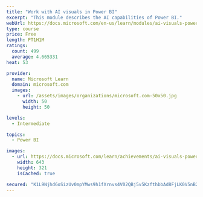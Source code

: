 ```yaml
---
title: "Work with AI visuals in Power BI"
excerpt: "This module describes the AI capabilities of Power BI."
webUrl: https://docs.microsoft.com/en-us/learn/modules/ai-visuals-power-bi/
type: course
price: Free
length: PT1H1M
ratings:
  count: 499
  average: 4.665331
heat: 53

provider:
  name: Microsoft Learn
  domain: microsoft.com
  images:
    - url: /assets/images/organizations/microsoft.com-50x50.jpg
      width: 50
      height: 50

levels:
  - Intermediate

topics:
  - Power BI

images:
  - url: https://docs.microsoft.com/learn/achievements/ai-visuals-power-bi-social.png
    width: 643
    height: 321
    isCached: true

secured: "K1L9Njhd6oSizUv0mpYMws9h1fXrnvs4V02QBj5v5KzfthbbAd8FjLK0V5nB2jy3xoZYpJ/Ii7QfHM/wL7R68UaxV8AbOyyk22u38LHAJB/en1RPL1K4Z5CIuEfzsSJkZO2Z2TgLBTUUQ2jnF+NS9ILgj07ixz85LpmQOpVw//k+oXDtUbJO6ajOTQhFxnd+d2B1csjJgS1F0AcczVnrX6YQ2MlTsu4FabgaWQov/YkbzrKZwo1MHUvTtsLefp9/EBE+AKS2s+525O9xpLVSv1PAElIbGtu7pvx66LMDqIt6umFKeDrlOftWt43NzpVtqxA9Wzwl/FEY8CftZWiRNpVClm331FR/YRT7SpA9vW8WEosrnIzz8RnRXd4bN0afjc40R/YARFwDV0BFVpZ1HkzTxK+7RhUHaPt3KHRJJMs=;5uqqz8mqWYZXgcMFJAgyiA=="
---
```


